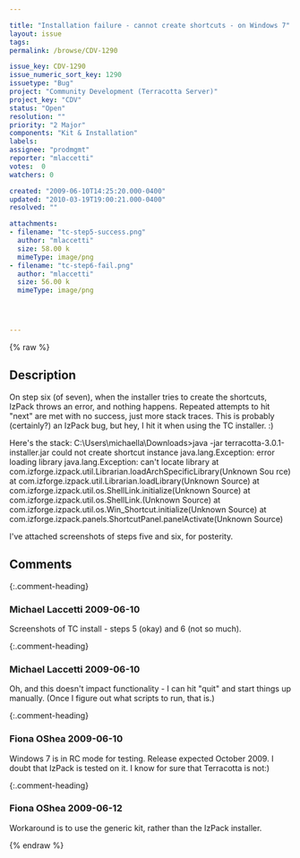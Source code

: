 ```yaml
---

title: "Installation failure - cannot create shortcuts - on Windows 7"
layout: issue
tags: 
permalink: /browse/CDV-1290

issue_key: CDV-1290
issue_numeric_sort_key: 1290
issuetype: "Bug"
project: "Community Development (Terracotta Server)"
project_key: "CDV"
status: "Open"
resolution: ""
priority: "2 Major"
components: "Kit & Installation"
labels: 
assignee: "prodmgmt"
reporter: "mlaccetti"
votes:  0
watchers: 0

created: "2009-06-10T14:25:20.000-0400"
updated: "2010-03-19T19:00:21.000-0400"
resolved: ""

attachments:
- filename: "tc-step5-success.png"
  author: "mlaccetti"
  size: 58.00 k
  mimeType: image/png
- filename: "tc-step6-fail.png"
  author: "mlaccetti"
  size: 56.00 k
  mimeType: image/png




---
```


{% raw %}

## Description

<div markdown="1" class="description">

On step six (of seven), when the installer tries to create the shortcuts, IzPack throws an error, and nothing happens.  Repeated attempts to hit "next" are met with no success, just more stack traces.  This is probably (certainly?) an IzPack bug, but hey, I hit it when using the TC installer.  :)

Here's the stack:
C:\Users\michaella\Downloads>java -jar terracotta-3.0.1-installer.jar
could not create shortcut instance
java.lang.Exception: error loading library
java.lang.Exception: can't locate library
        at com.izforge.izpack.util.Librarian.loadArchSpecificLibrary(Unknown Sou
rce)
        at com.izforge.izpack.util.Librarian.loadLibrary(Unknown Source)
        at com.izforge.izpack.util.os.ShellLink.initialize(Unknown Source)
        at com.izforge.izpack.util.os.ShellLink.<init>(Unknown Source)
        at com.izforge.izpack.util.os.Win_Shortcut.initialize(Unknown Source)
        at com.izforge.izpack.panels.ShortcutPanel.panelActivate(Unknown Source)

I've attached screenshots of steps five and six, for posterity.

</div>

## Comments


{:.comment-heading}
### **Michael Laccetti** <span class="date">2009-06-10</span>

<div markdown="1" class="comment">

Screenshots of TC install - steps 5 (okay) and 6 (not so much).

</div>


{:.comment-heading}
### **Michael Laccetti** <span class="date">2009-06-10</span>

<div markdown="1" class="comment">

Oh, and this doesn't impact functionality - I can hit "quit" and start things up manually.  (Once I figure out what scripts to run, that is.)

</div>


{:.comment-heading}
### **Fiona OShea** <span class="date">2009-06-10</span>

<div markdown="1" class="comment">

Windows 7 is in RC mode for testing. Release expected October 2009.  I doubt that IzPack is tested on it. I know for sure that Terracotta is not:)

</div>


{:.comment-heading}
### **Fiona OShea** <span class="date">2009-06-12</span>

<div markdown="1" class="comment">

Workaround is to use the generic kit, rather than the IzPack installer.


</div>



{% endraw %}
